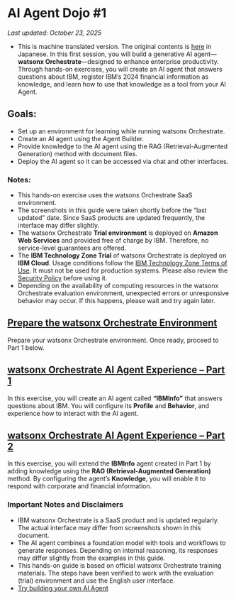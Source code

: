 # AI Agent Dojo #1

_Last updated: October 23, 2025_
* This is machine translated version.  The original contents is [here](https://github.com/IBM/japan-technology/blob/main/watsonxOrchestrate/dojo/1/index.md) in Japanese.
In this first session, you will build a generative AI agent—**watsonx Orchestrate**—designed to enhance enterprise productivity. Through hands-on exercises, you will create an AI agent that answers questions about IBM, register IBM’s 2024 financial information as knowledge, and learn how to use that knowledge as a tool from your AI Agent.

## Goals:
* Set up an environment for learning while running watsonx Orchestrate.
* Create an AI agent using the Agent Builder.
* Provide knowledge to the AI agent using the RAG (Retrieval-Augmented Generation) method with document files.
* Deploy the AI agent so it can be accessed via chat and other interfaces.

### Notes:
* This hands-on exercise uses the watsonx Orchestrate SaaS environment.
* The screenshots in this guide were taken shortly before the “last updated” date. Since SaaS products are updated frequently, the interface may differ slightly.
* The watsonx Orchestrate **Trial environment** is deployed on **Amazon Web Services** and provided free of charge by IBM. Therefore, no service-level guarantees are offered.
* The **IBM Technology Zone Trial** of watsonx Orchestrate is deployed on **IBM Cloud**. Usage conditions follow the [IBM Technology Zone Terms of Use](https://techzone.ibm.com/terms). It must not be used for production systems. Please also review the [Security Policy](https://techzone.ibm.com/terms/securitypolicy) before using it.
* Depending on the availability of computing resources in the watsonx Orchestrate evaluation environment, unexpected errors or unresponsive behavior may occur. If this happens, please wait and try again later.

## [Prepare the watsonx Orchestrate Environment](https://github.com/IBM/japan-technology/blob/main/watsonxOrchestrate/dojo/1/readme_en.md)
Prepare your watsonx Orchestrate environment. Once ready, proceed to Part 1 below.

## [watsonx Orchestrate AI Agent Experience – Part 1](https://github.com/IBM/japan-technology/blob/main/watsonxOrchestrate/dojo/1/01HelloAgent/readme1_en.md)

In this exercise, you will create an AI agent called **“IBMInfo”** that answers questions about IBM. You will configure its **Profile** and **Behavior**, and experience how to interact with the AI agent.

## [watsonx Orchestrate AI Agent Experience – Part 2](https://github.com/IBM/japan-technology/blob/main/watsonxOrchestrate/dojo/1/02RagAgent/readme2_en.md)

In this exercise, you will extend the **IBMInfo** agent created in Part 1 by adding knowledge using the **RAG (Retrieval-Augmented Generation)** method. By configuring the agent’s **Knowledge**, you will enable it to respond with corporate and financial information.

### Important Notes and Disclaimers
* IBM watsonx Orchestrate is a SaaS product and is updated regularly. The actual interface may differ from screenshots shown in this document.
* The AI agent combines a foundation model with tools and workflows to generate responses. Depending on internal reasoning, its responses may differ slightly from the examples in this guide.
* This hands-on guide is based on official watsonx Orchestrate training materials. The steps have been verified to work with the evaluation (trial) environment and use the English user interface.
* [Try building your own AI Agent](https://ibm.github.io/ba-handson-jp/wxoagent/agent/)
